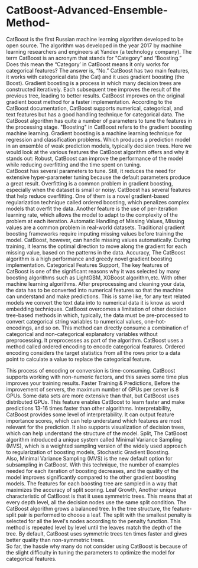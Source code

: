 # CatBoost-Advanced-Ensemble-Method-
CatBoost is the first Russian machine learning algorithm developed to be open source. The algorithm was developed in the year 2017 by machine learning researchers and engineers at Yandex (a technology company).
The term CatBoost is an acronym that stands for "Category” and “Boosting.” Does this mean the “Category’ in CatBoost means it only works for categorical features?
The answer is, “No.”
CatBoost has two main features, it works with categorical data (the Cat) and it uses gradient boosting (the Boost). Gradient boosting is a process in which many decision trees are constructed iteratively. Each subsequent tree improves the result of the previous tree, leading to better results. CatBoost improves on the original gradient boost method for a faster implementation.
According to the CatBoost documentation, CatBoost supports numerical, categorical, and text features but has a good handling technique for categorical data. 
The CatBoost algorithm has quite a number of parameters to tune the features in the processing stage.
"Boosting" in CatBoost refers to the gradient boosting machine learning. Gradient boosting is a machine learning technique for regression and classification problems. 
Which produces a prediction model in an ensemble of weak prediction models, typically decision trees. 
Here we would look at the various features the CatBoost algorithm offers and why it stands out:
Robust,
CatBoost can improve the performance of the model while reducing overfitting and the time spent on tuning.  
CatBoost has several parameters to tune. Still, it reduces the need for extensive hyper-parameter tuning because the default parameters produce a great result.
Overfitting is a common problem in gradient boosting, especially when the dataset is small or noisy. CatBoost has several features that help reduce overfitting.
One of them is a novel gradient-based regularization technique called ordered boosting, which penalizes complex models that overfit the data. Another feature is the use of per-iteration learning rate, which allows the model to adapt to the complexity of the problem at each iteration.
Automatic Handling of Missing Values,
Missing values are a common problem in real-world datasets. Traditional gradient boosting frameworks require imputing missing values before training the model. CatBoost, however, can handle missing values automatically. 
During training, it learns the optimal direction to move along the gradient for each missing value, based on the patterns in the data.
Accuracy,
The CatBoost algorithm is a high performance and greedy novel gradient boosting implementation. 
Categorical Features Support,
The key features of CatBoost is one of the significant reasons why it was selected by many boosting algorithms such as LightGBM,  XGBoost algorithm,etc.
With other machine learning algorithms. After preprocessing and cleaning your data, the data has to be converted into numerical features so that the machine can understand and make predictions.
This is same like, for any text related models we convert the text data into to numerical data it is know as word embedding techniques.
CatBoost overcomes a limitation of other decision tree-based methods in which, typically, the data must be pre-processed to convert categorical string variables to numerical values, one-hot-encodings, and so on. This method can directly consume a combination of categorical and non-categorical explanatory variables without preprocessing. It preprocesses as part of the algorithm. CatBoost uses a method called ordered encoding to encode categorical features. Ordered encoding considers the target statistics from all the rows prior to a data point to calculate a value to replace the categorical feature.

This process of encoding or conversion is time-consuming. CatBoost supports working with non-numeric factors, and this saves some time plus improves your training results.
Faster Training & Predictions,
Before the improvement of servers, the maximum number of GPUs per server is 8 GPUs. Some data sets are more extensive than that, but CatBoost uses distributed GPUs. 
This feature enables CatBoost to learn faster and make predictions 13-16 times faster than other algorithms.
Interpretability,
CatBoost provides some level of interpretability. It can output feature importance scores, which can help understand which features are most relevant for the prediction. 
It also supports visualization of decision trees, which can help understand the structure of the model.
Split,
The CatBoost algorithm introduced a unique system called Minimal Variance Sampling (MVS), which is a weighted sampling version of the widely used approach to regularization of boosting models, Stochastic Gradient Boosting.  
Also, Minimal Variance Sampling (MVS) is the new default option for subsampling in CatBoost.
With this technique, the number of examples needed for each iteration of boosting decreases, and the quality of the model improves significantly compared to the other gradient boosting models. 
The features for each boosting tree are sampled in a way that maximizes the accuracy of split scoring.
Leaf Growth,
Another unique characteristic of CatBoost is that it uses symmetric trees. This means that at every depth level, all the decision nodes use the same split condition.
The CatBoost algorithm grows a balanced tree. In the tree structure, the feature-split pair is performed to choose a leaf. 
The split with the smallest penalty is selected for all the level's nodes according to the penalty function. This method is repeated level by level until the leaves match the depth of the tree. 
By default, CatBoost uses symmetric trees ten times faster and gives better quality than non-symmetric trees.  
So far, the hassle why many do not consider using CatBoost is because of the slight difficulty in tuning the parameters to optimize the model for categorical features.
